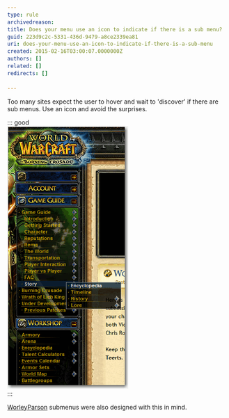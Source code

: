 ```yaml
---
type: rule
archivedreason: 
title: Does your menu use an icon to indicate if there is a sub menu?
guid: 223d9c2c-5331-436d-9479-a8ce2339ea81
uri: does-your-menu-use-an-icon-to-indicate-if-there-is-a-sub-menu
created: 2015-02-16T03:00:07.0000000Z
authors: []
related: []
redirects: []

---
```


Too many sites expect the user to hover and wait to       'discover' if there are sub menus. Use an icon and avoid the       surprises.

<!--endintro-->


::: good  
![Figure: Good Example - This menu clearly shows which items have submenus](/rules/does-your-menu-use-an-icon-to-indicate-if-there-is-a-sub-menu/SubmenusHaveIcons_Good.gif)  
:::

[WorleyParson](http://www.worleyparsons.com/csg/infrastructureandenvironment/resource_infrastructure/Pages/default.aspx) submenus were also designed with this in mind.


